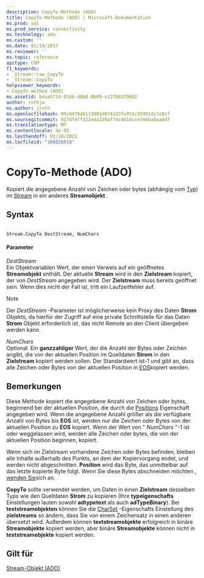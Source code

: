 ```yaml
---
description: CopyTo-Methode (ADO)
title: CopyTo-Methode (ADO) | Microsoft-Dokumentation
ms.prod: sql
ms.prod_service: connectivity
ms.technology: ado
ms.custom: ''
ms.date: 01/19/2017
ms.reviewer: ''
ms.topic: reference
apitype: COM
f1_keywords:
- _Stream::raw_CopyTo
- _Stream::CopyTo
helpviewer_keywords:
- CopyTo method [ADO]
ms.assetid: b4aa5714-916b-48b8-8b09-cc2708379602
author: rothja
ms.author: jroth
ms.openlocfilehash: 09cb9764b113d01d8742d3fe951c55991dc3c8cf
ms.sourcegitcommit: 917df4ffd22e4a229af7dc481dcce3ebba0aa4d7
ms.translationtype: MT
ms.contentlocale: de-DE
ms.lasthandoff: 02/10/2021
ms.locfileid: "100026018"
---
```

# <a name="copyto-method-ado"></a>CopyTo-Methode (ADO)
Kopiert die angegebene Anzahl von Zeichen oder bytes (abhängig vom [Typ](./type-property-ado-stream.md)) im [Stream](./stream-object-ado.md) in ein anderes **Streamobjekt** .  
  
## <a name="syntax"></a>Syntax  
  
```  
  
Stream.CopyTo DestStream, NumChars  
```  
  
#### <a name="parameters"></a>Parameter  
 *DestStream*  
 Ein Objektvariablen Wert, der einen Verweis auf ein geöffnetes **Streamobjekt** enthält. Der aktuelle **Stream** wird in den **Zielstream** kopiert, der von *DestStream* angegeben wird. Der **Zielstream** muss bereits geöffnet sein. Wenn dies nicht der Fall ist, tritt ein Laufzeitfehler auf.  
  
> [!NOTE]
>  Der *DestStream* -Parameter ist möglicherweise kein Proxy des Daten **Strom** Objekts, da hierfür der Zugriff auf eine private Schnittstelle für das Daten **Strom** Objekt erforderlich ist, das nicht Remote an den Client übergeben werden kann.  
  
 *NumChars*  
 Optional. Ein **ganzzahliger** Wert, der die Anzahl der Bytes oder Zeichen angibt, die von der aktuellen Position im Quelldaten **Strom** in den **Zielstream** kopiert werden sollen. Der Standardwert ist-1 und gibt an, dass alle Zeichen oder Bytes von der aktuellen Position in [EOS](./eos-property.md)kopiert werden.  
  
## <a name="remarks"></a>Bemerkungen  
 Diese Methode kopiert die angegebene Anzahl von Zeichen oder bytes, beginnend bei der aktuellen Position, die durch die [Positions](./position-property-ado.md) Eigenschaft angegeben wird. Wenn die angegebene Anzahl größer als die verfügbare Anzahl von Bytes bis **EOS** ist, werden nur die Zeichen oder Bytes von der aktuellen Position zu **EOS** kopiert. Wenn der Wert von " *NumChars* "-1 ist oder weggelassen wird, werden alle Zeichen oder bytes, die von der aktuellen Position beginnen, kopiert.  
  
 Wenn sich im Zielstream vorhandene Zeichen oder Bytes befinden, bleiben alle Inhalte außerhalb des Punkts, an dem der Kopiervorgang endet, und werden nicht abgeschnitten. **Position** wird das Byte, das unmittelbar auf das letzte kopierte Byte folgt. Wenn Sie diese Bytes abschneiden möchten [, wenden Sie](./seteos-method.md)sich an.  
  
 **CopyTo** sollte verwendet werden, um Daten in einen **Zielstream** desselben Typs wie den Quelldaten **Strom** zu kopieren (Ihre **typeigenschafts** Einstellungen lauten sowohl **adtypetext** als auch **adTypeBinary**). Bei **textstreamobjekten** können Sie die [CharSet](./charset-property-ado.md) -Eigenschafts Einstellung des **zielstreams** so ändern, dass Sie von einem Zeichensatz in einen anderen übersetzt wird. Außerdem können **textstreamobjekte** erfolgreich in binäre **Streamobjekte** kopiert werden, aber binäre **Streamobjekte** können nicht in **textstreamobjekte** kopiert werden.  
  
## <a name="applies-to"></a>Gilt für  
 [Stream-Objekt (ADO)](./stream-object-ado.md)